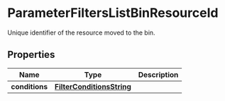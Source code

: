 

# ParameterFiltersListBinResourceId

Unique identifier of the resource moved to the bin.

## Properties

| Name | Type | Description |
|------------ | ------------- | ------------- |
|**conditions** | [**FilterConditionsString**](FilterConditionsString.md) |  |



